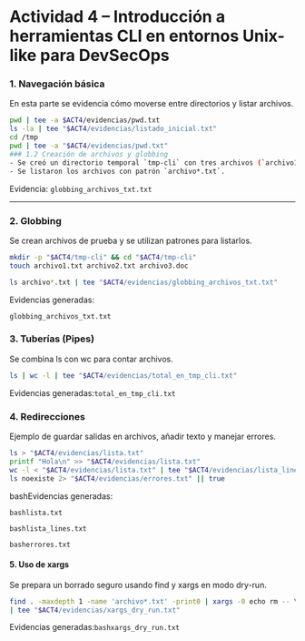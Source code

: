 
# Actividad 4 – Introducción a herramientas CLI en entornos Unix-like para DevSecOps
### 1. Navegación básica

En esta parte se evidencia cómo moverse entre directorios y listar archivos.

```bash
pwd | tee -a $ACT4/evidencias/pwd.txt
ls -la | tee "$ACT4/evidencias/listado_inicial.txt"
cd /tmp
pwd | tee -a "$ACT4/evidencias/pwd.txt"
### 1.2 Creación de archivos y globbing
- Se creó un directorio temporal `tmp-cli` con tres archivos (`archivo1.txt`, `archivo2.txt`, `archivo3.doc`).  
- Se listaron los archivos con patrón `archivo*.txt`.  
```
Evidencia: `globbing_archivos_txt.txt`

---
### 2. Globbing
Se crean archivos de prueba y se utilizan patrones para listarlos.
```bash
mkdir -p "$ACT4/tmp-cli" && cd "$ACT4/tmp-cli"
touch archivo1.txt archivo2.txt archivo3.doc

ls archivo*.txt | tee "$ACT4/evidencias/globbing_archivos_txt.txt"
```
Evidencias generadas:

`globbing_archivos_txt.txt`

### 3. Tuberías (Pipes)

Se combina ls con wc para contar archivos.
```bash
ls | wc -l | tee "$ACT4/evidencias/total_en_tmp_cli.txt"
```

Evidencias generadas:`total_en_tmp_cli.txt`

### 4. Redirecciones

Ejemplo de guardar salidas en archivos, añadir texto y manejar errores.
```bash
ls > "$ACT4/evidencias/lista.txt"
printf "Hola\n" >> "$ACT4/evidencias/lista.txt"
wc -l < "$ACT4/evidencias/lista.txt" | tee "$ACT4/evidencias/lista_lines.txt"
ls noexiste 2> "$ACT4/evidencias/errores.txt" || true
```

bashEvidencias generadas:

`bashlista.txt`

`bashlista_lines.txt`

`basherrores.txt`

#### 5. Uso de xargs

Se prepara un borrado seguro usando find y xargs en modo dry-run.
```bash
find . -maxdepth 1 -name 'archivo*.txt' -print0 | xargs -0 echo rm -- \
| tee "$ACT4/evidencias/xargs_dry_run.txt"
```
Evidencias generadas:```bashxargs_dry_run.txt```
